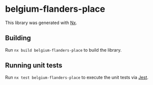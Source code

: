 # belgium-flanders-place

This library was generated with [Nx](https://nx.dev).

## Building

Run `nx build belgium-flanders-place` to build the library.

## Running unit tests

Run `nx test belgium-flanders-place` to execute the unit tests via [Jest](https://jestjs.io).
